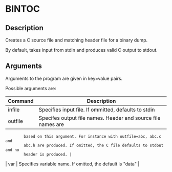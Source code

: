 # BINTOC

## Description
Creates a C source file and matching header file for a binary dump.

By default, takes input from stdin and produces valid C output to stdout. 

## Arguments
Arguments to the program are given in key=value pairs.

Possible arguments are:

| Command | Description |
| --- | --- |
| infile | Specifies input file. If ommitted, defaults to stdin |
| outfile | Specifes output file names. Header and source file names are
            based on this argument. For instance with outfile=abc, abc.c and
            abc.h are produced. If omitted, the C file defaults to stdout and no
            header is produced. |
| var | Specifies variable name. If omitted, the default is "data" |

